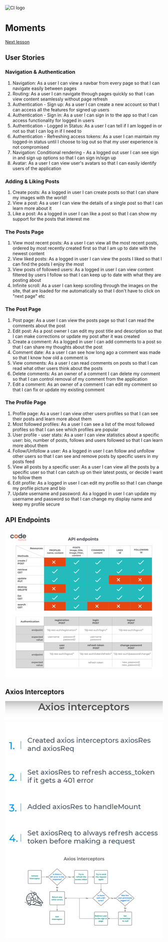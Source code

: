 ![CI logo](https://codeinstitute.s3.amazonaws.com/fullstack/ci_logo_small.png) 

# Moments

[Next lesson](https://learn.codeinstitute.net/courses/course-v1:CodeInstitute+RA101+2021_T3/courseware/70a8c55db0504bbdb5bcc3bfcf580080/f2a43e76b6694b0c85d8bf5be2d9700f/?child=first)

## User Stories

### Navigation & Authentication
1. Navigation: As a user I can view a navbar from every page so that I can navigate easily between pages
1. Routing: As a user I can navigate through pages quickly so that I can view content seamlessly without page refresh
1. Authentication - Sign up: As a user I can create a new account so that I can access all the features for signed up users
1. Authentication - Sign in: As a user I can sign in to the app so that I can access functionality for logged in users
1. Authentication - Logged in Status: As a user I can tell if I am logged in or not so that I can log in if I need to
1. Authentication - Refreshing access tokens: As a user I can maintain my logged-in status until I choose to log out so that my user experience is not compromised
1. Navigation: Conditional rendering - As a logged out user I can see sign in and sign up options so that I can sign in/sign up
1. Avatar: As a user I can view user's avatars so that I can easily identify users of the application

### Adding & Liking Posts
1. Create posts: As a logged in user I can create posts so that I can share my images with the world!
1. View a post: As a user I can view the details of a single post so that I can learn more about it
1. Like a post: As a logged in user I can like a post so that I can show my support for the posts that interest me

### The Posts Page
1. View most recent posts: As a user I can view all the most recent posts, ordered by most recently created first so that I am up to date with the newest content
1. View liked posts: As a logged in user I can view the posts I liked so that I can find the posts I enjoy the most
1. View posts of followed users: As a logged in user I can view content filtered by users I follow so that I can keep up to date with what they are posting about
1. Infinite scroll: As a user I can keep scrolling through the images on the site, that are loaded for me automatically so that I don't have to click on "next page" etc

### The Post Page
1. Post page: As a user I can view the posts page so that I can read the comments about the post
1. Edit post: As a post owner I can edit my post title and description so that I can make corrections or update my post after it was created
1. Create a comment: As a logged in user I can add comments to a post so that I can share my thoughts about the post
1. Comment date: As a user I can see how long ago a comment was made so that I know how old a comment is
1. View comments: As a user I can read comments on posts so that I can read what other users think about the posts
1. Delete comments: As an owner of a comment I can delete my comment so that I can control removal of my comment from the application
1. Edit a comment: As an owner of a comment I can edit my comment so that I can fix or update my existing comment

### The Profile Page
1. Profile page: As a user I can view other users profiles so that I can see their posts and learn more about them
1. Most followed profiles: As a user I can see a list of the most followed profiles so that I can see which profiles are popular
1. User profile - user stats: As a user I can view statistics about a specific user: bio, number of posts, follows and users followed so that I can learn more about them
1. Follow/Unfollow a user: As a logged in user I can follow and unfollow other users so that I can see and remove posts by specific users in my posts feed
1. View all posts by a specific user: As a user I can view all the posts by a specific user so that I can catch up on their latest posts, or decide I want to follow them
1. Edit profile: As a logged in user I can edit my profile so that I can change my profile picture and bio
1. Update username and password: As a logged in user I can update my username and password so that I can change my display name and keep my profile secure

## API Endpoints
![Endpoints graphic](docs/drf-endpoints-graphic.jpg)

## Axios Interceptors
![Interceptors slide](docs/axiosInterceptors.png)
![Interceptors flowchart](docs/interceptorFlowchart.png)